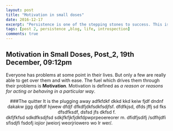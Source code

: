 ```yaml
---
layout: post
title: "Motivation in small doses"
date: 2016-12-17
excerpt: "Persistence is one of the stepping stones to success. This is highlighted by this excerpt from a poem, 'The Quitter' by Robert W. Service."
tags: [post 2, persistence ,blog, life, introspection]
comments: true
---
```

## Motivation in Small Doses, Post_2, 19th December, 09:12pm

Everyone has problems at some point in their lives. But only a few are really able to get over them and with ease. The fuel which drives them through their problems is **Motivation**. Motivation is defined as *a reason or reasons for acting or behaving in a particular way*. 
<center>
    ###The quitter
    It is the plugging away
    adfkfdkf dkkd kkd keiw 
    fjdf dndnf dakakw jjgg
    djdfdf hjwew dfdjf 
    dfkdfjdkfsdkfsdjfsf.
    dfdfkjsd,
    dfds jffj sd fks dfsdfksdf,
    dsfsd jfs dkfsd f.
</center>
dkfjfkfsd
sdkdfksdjfsd
sdkjfkfjkfjdkfdpwprpeoereorer m. dfidfjsdifj /sdfhjdfi sfisdjfi fsdofj iojior jweiorj weorjriowero wo lr wer/.
